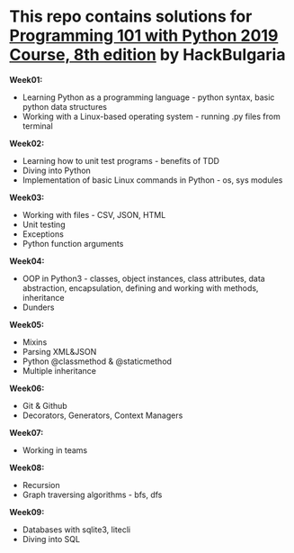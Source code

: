 # This repo contains solutions for [Programming 101 with Python 2019 Course, 8th edition](https://github.com/HackBulgaria/Programming-101-Python-2019/) by HackBulgaria

__Week01:__
- Learning Python as a programming language - python syntax, basic python data structures
- Working with a Linux-based operating system - running .py files from terminal

__Week02:__
- Learning how to unit test programs - benefits of TDD
- Diving into Python
- Implementation of basic Linux commands in Python - os, sys modules

__Week03:__
- Working with files - CSV, JSON, HTML
- Unit testing
- Exceptions
- Python function arguments

__Week04:__
- OOP in Python3 - classes, object instances, class attributes, data abstraction, encapsulation, defining and working with methods, inheritance
- Dunders

__Week05:__
- Mixins
- Parsing XML&JSON
- Python @classmethod & @staticmethod
- Multiple inheritance

__Week06:__
- Git & Github
- Decorators, Generators, Context Managers

__Week07:__
- Working in teams

__Week08:__
- Recursion
- Graph traversing algorithms - bfs, dfs

__Week09:__
- Databases with sqlite3, litecli
- Diving into SQL
